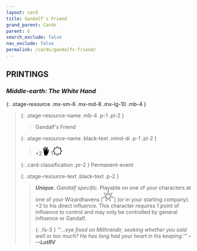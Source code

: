 ```yaml
---
layout: card
title: Gandalf's Friend
grand_parent: Cards
parent: G
search_exclude: false
nav_exclude: false
permalink: /cards/gandalfs-friend/
---
```


## PRINTINGS


### _Middle-earth: The White Hand_

{: .stage-resource .mx-sm-6 .mx-md-8 .mx-lg-10 .mb-4 }
> {: .stage-resource-name .mb-4 .p-1 .pl-2 }
> > <div class="card-mp"></div>
> > <div class="card-name">Gandalf's Friend</div>
>
> {: .stage-resource-name .black-text .mind-di .p-1 .pl-2 }
> > +2![](/assets/images/di.svg) 1![](/assets/images/stage-point.svg)
>
> {: .card-classification .pr-2 }
> Permanent-event
>
> {: .stage-resource-text .black-text .p-2 }
> > _**Unique.**_ _Gandalf specific._ Playable on one of your characters at one of your Wizardhavens \[![](/assets/images/free-haven.svg)] (or in your starting company). +2 to his direct influence. This character requires 1 point of influence to control and may only be controlled by general influence or Gandalf.   
> > 
> > {: .fs-3 } 
> > _“‘...eye fixed on Mithrandir, seeking whether you said well or too much? He has long had your heart in his keeping.’”_ ***---&#65279;LotRV*** 
> 
